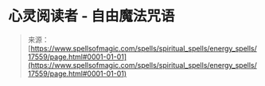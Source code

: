 <!--yml

category: 未分类

date: 2024-06-12 18:58:44

-->

# 心灵阅读者 - 自由魔法咒语

> 来源：[https://www.spellsofmagic.com/spells/spiritual_spells/energy_spells/17559/page.html#0001-01-01](https://www.spellsofmagic.com/spells/spiritual_spells/energy_spells/17559/page.html#0001-01-01)
